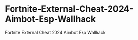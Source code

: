 # Fortnite-External-Cheat-2024-Aimbot-Esp-Wallhack
Fortnite External Cheat 2024 Aimbot Esp Wallhack
